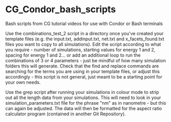 # CG_Condor_bash_scripts
Bash scripts from CG tutorial videos for use with Condor or Bash terminals


Use the combinations_test_2 script in a directory once you've created your template files (e.g. the input.txt, addinput.txt, net.txt and x_facets_found.txt files you want to copy to all simulations). 
Edit the script according to what you require - number of simulations, starting values for energy 1 and 2, spacing for energy 1 and 2... or add an additional loop to run the combinations of 3 or 4 parameters - just be mindful of how many simulation folders this will generate.
Check that the find and replace commands are searching for the terms you are using in your template files, or adjust this accordingly - this script is not general, just meant to be a starting point for your own needs.

Use the grep script after running your simulations in colour mode to strip out all the length data from your simulations.
This will need to look in your simulation_parameters.txt file for the phrase "nm" as in nanometre - but this can again be adjusted.
The data will then be formatted for the aspect ratio calculator program (contained in another Git Repository).
